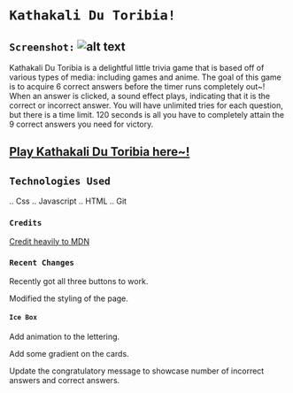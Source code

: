 # `Kathakali Du Toribia!`

## `Screenshot:` ![alt text](<assets/Screenshot 2024-04-08 at 7.46.51 AM.png>)






Kathakali Du Toribia is a delightful little trivia game that is based off of various types of media: including games and anime. 
The goal of this game is to acquire 6 correct answers before the timer runs completely out~!
When an answer is clicked, a sound effect plays, indicating that it is the correct or incorrect answer.
You will have unlimited tries for each question, but there is a time limit. 120 seconds is all you have to completely attain the 9 correct answers you need for victory.


## [Play Kathakali Du Toribia here~!](https://kathakalidutoribia.netlify.app/)


## `Technologies Used`

.. Css
.. Javascript
.. HTML
.. Git


### `Credits`

[Credit heavily to MDN](https://developer.mozilla.org/en-US/)


### `Recent Changes`
Recently got all three buttons to work.

Modified the styling of the page.



#### `Ice Box`

Add animation to the lettering.

Add some gradient on the cards.


Update the congratulatory message to showcase number of incorrect answers and correct answers.



